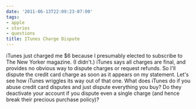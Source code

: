 ```yaml
---
date: '2011-06-13T22:09:23-07:00'
tags:
- apple
- stories
- questions
title: ITunes Charge Dispute
---
```


iTunes just charged me $6 because I presumably elected to subscribe to The New Yorker magazine. (I didn't.) iTunes says all charges are final, and provides no obvious way to dispute charges or request refunds. So I'll dispute the credit card charge as soon as it appears on my statement. Let's see how iTunes wriggles its way out of that one. What does iTunes do if you abuse credit card disputes and just dispute everything you buy? Do they deactivate your account if you dispute even a single charge (and hence break their precious purchase policy)?
